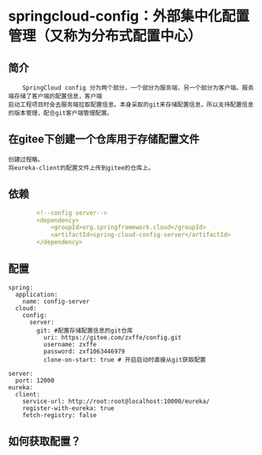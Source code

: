 # springcloud-config：外部集中化配置管理（又称为分布式配置中心）

## 简介
```text
    SpringCloud config 分为两个部分，一个部分为服务端，另一个部分为客户端。服务端存储了客户端的配置信息，客户端
启动工程项目时会去服务端拉取配置信息。本身采取的git来存储配置信息，所以支持配置信息的版本管理，配合git客户端管理配置。
```

## 在gitee下创建一个仓库用于存储配置文件
```text
创建过程略。
将eureka-client的配置文件上传到gitee的仓库上。
```
## 依赖
```yml
        <!--config server-->
        <dependency>
            <groupId>org.springframework.cloud</groupId>
            <artifactId>spring-cloud-config-server</artifactId>
        </dependency>
```
## 配置
```text
spring:
  application:
    name: config-server
  cloud:
    config:
      server:
        git: #配置存储配置信息的git仓库
          uri: https://gitee.com/zxffe/config.git
          username: zxffe
          password: zxf1063446979
          clone-on-start: true # 开启启动时直接从git获取配置
          
server:
  port: 12000
eureka:
  client:
    service-url: http://root:root@localhost:10000/eureka/
    register-with-eureka: true
    fetch-registry: false
```
## 如何获取配置？
```text

```